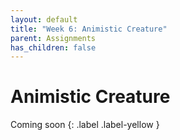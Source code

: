 ```yaml
---
layout: default
title: "Week 6: Animistic Creature"
parent: Assignments
has_children: false
---
```


# Animistic Creature

Coming soon 
{: .label .label-yellow }